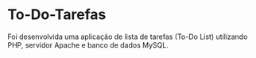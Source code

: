 # To-Do-Tarefas
Foi desenvolvida uma aplicação de lista de tarefas (To-Do List) utilizando PHP, servidor Apache e banco de dados MySQL.
